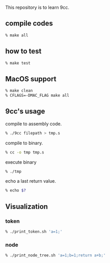 This repository is to learn 9cc.

## compile codes
```sh
% make all
```

## how to test
```sh
% make test
```

## MacOS support
```sh
% make clean
% CFLAGS=-DMAC_FLAG make all
```

## 9cc's usage
 compile to assembly code.
```sh
% ./9cc filepath > tmp.s
```
 compile to binary.
```sh
% cc -o tmp tmp.s
```
 execute binary
```sh
% ./tmp
```
 echo a last return value.
```sh
% echo $?
```

## Visualization
### token
```sh
% ./print_token.sh 'a=1;'
```

### node
```sh
% ./print_node_tree.sh 'a=1;b=1;return a+b;'
```
